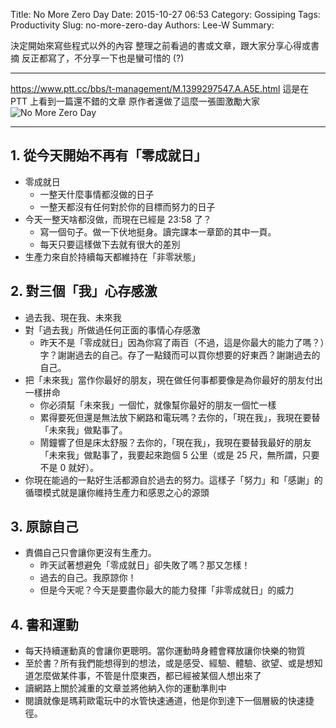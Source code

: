 Title: No More Zero Day
Date: 2015-10-27 06:53
Category: Gossiping
Tags: Productivity
Slug: no-more-zero-day
Authors: Lee-W
Summary: 


決定開始來寫些程式以外的內容
整理之前看過的書或文章，跟大家分享心得或書摘
反正都寫了，不分享一下也是蠻可惜的 (?)

<!--more-->

---

https://www.ptt.cc/bbs/t-management/M.1399297547.A.A5E.html
這是在 PTT 上看到一篇還不錯的文章
原作者還做了這麼一張圖激勵大家
![No More Zero Day](http://i.imgur.com/Eqf9wO1.png)

---
## 1. 從今天開始不再有「零成就日」
- 零成就日
	- 一整天什麼事情都沒做的日子
	- 一整天都沒有任何對於你的目標而努力的日子
- 今天一整天啥都沒做，而現在已經是 23:58 了？
	- 寫一個句子。做一下伏地挺身。讀完課本一章節的其中一頁。
	- 每天只要這樣做下去就有很大的差別
- 生產力來自於持續每天都維持在「非零狀態」


## 2. 對三個「我」心存感激
- 過去我、現在我、未來我
- 對「過去我」所做過任何正面的事情心存感激
	- 昨天不是「零成就日」因為你寫了兩百（不過，這是你最大的能力了嗎？）字？謝謝過去的自己。存了一點錢而可以買你想要的好東西？謝謝過去的自己。
- 把「未來我」當作你最好的朋友，現在做任何事都要像是為你最好的朋友付出一樣拼命
	- 你必須幫「未來我」一個忙，就像幫你最好的朋友一個忙一樣
	- 累得要死但還是無法放下網路和電玩嗎？去你的，「現在我」，我現在要替「未來我」做點事了。
	- 鬧鐘響了但是床太舒服？去你的，「現在我」，我現在要替我最好的朋友「未來我」做點事了，我要起來跑個 5 公里（或是 25 尺，無所謂，只要不是 0 就好）。
- 你現在能過的一點好生活都源自於過去的努力。這樣子「努力」和「感謝」的循環模式就是讓你維持生產力和感恩之心的源頭

## 3. 原諒自己
- 責備自己只會讓你更沒有生產力。
	- 昨天試著想避免「零成就日」卻失敗了嗎？那又怎樣！
	- 過去的自己。我原諒你！
	- 但是今天呢？今天是要盡你最大的能力發揮「非零成就日」的威力
 
## 4. 書和運動
- 每天持續運動真的會讓你更聰明。當你運動時身體會釋放讓你快樂的物質
- 至於書？所有我們能想得到的想法，或是感受、經驗、體驗、欲望、或是想知道怎麼做某件事，不管是什麼東西，都已經被某個人想出來了
- 讀網路上關於減重的文章並將他納入你的運動準則中
- 閱讀就像是瑪莉歐電玩中的水管快速通道，他是你到達下一個層級的快速捷徑。